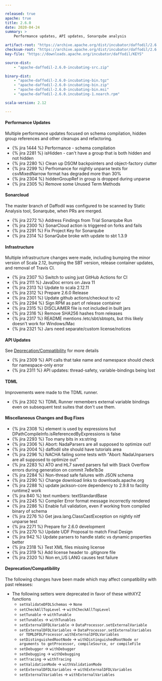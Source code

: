 ```yaml
---

released: true
apache: true
title: 2.6.0
date: 2020-04-24
summary: >
    Performance updates, API updates, Sonarqube analysis

artifact-root: "https://archive.apache.org/dist/incubator/daffodil/2.6.0/"
checksum-root: "https://archive.apache.org/dist/incubator/daffodil/2.6.0/"
key-file: "https://downloads.apache.org/incubator/daffodil/KEYS"

source-dist:
    - "apache-daffodil-2.6.0-incubating-src.zip"

binary-dist:
    - "apache-daffodil-2.6.0-incubating-bin.tgz"
    - "apache-daffodil-2.6.0-incubating-bin.zip"
    - "apache-daffodil-2.6.0-incubating-bin.msi"
    - "apache-daffodil-2.6.0.incubating-1.noarch.rpm"

scala-version: 2.12

---
```


#### Performance Updates

Multiple performance updates focused on schema compilation, hidden group references and other cleanups and refactoring.

* {% jira 1444 %} Performance - schema compilation
* {% jira 2281 %} isHidden - can't have a group that is both hidden and not hidden
* {% jira 2280 %} Clean up DSOM backpointers and object-factory clutter 
* {% jira 2299 %} Perfromance for nightly unparse tests for csvMixedNarrow format has degraded more than 30%
* {% jira 2304 %} hiddenGroupRef in group is dropped during unparse
* {% jira 2305 %} Remove some Unused Term Methods

#### Sonarcloud

The master branch of Daffodil was configured to be scanned by Static Analysis tool, Sonarqube, when PRs are merged.

* {% jira 2272 %} Address Findings from Trial Sonarqube Run
* {% jira 2300 %} SonarCloud action is triggered on forks and fails
* {% jira 2291 %} Fix Project Key for Sonarqube
* {% jira 2314 %} SonarQube broke with update to sbt 1.3.9

#### Infrastructure

Multiple infrastructure changes were made, including bumping the minor version of Scala 2.12, bumping the SBT version, release container updates, and removal of Travis CI.

* {% jira 2307 %} Switch to using just GitHub Actions for CI
* {% jira 2111 %} JavaDoc errors on Java 11
* {% jira 2313 %} Update to scala 2.12.11 
* {% jira 2312 %} Prepare 2.6.0 Release
* {% jira 2301 %} Update github actions/checkout to v2
* {% jira 2294 %} Sign RPM as part of release container
* {% jira 2315 %} DISCLAIMER file is not included in built jars
* {% jira 2316 %} Remove SHA256 hashes from releases
* {% jira 2317 %} README mentions /etc/sbt/sbtopts, but this likely doesn't work for Windows/Mac
* {% jira 2321 %} Jars need separate/custom license/notices

#### API Updates

See [Deprecation/Compatibility](#deprecationcompatibility) for more details

* {% jira 2309 %} API calls that take name and namespace should check for namespace-only error
* {% jira 2311 %} API updates: thread-safety, variable-bindings being lost

#### TDML

Improvements were made to the TDML runner.

* {% jira 2302 %} TDML Runner remembers external variable bindings even on subsequent test suites that don't use them.

#### Miscellaneous Changes and Bug Fixes

* {% jira 2308 %} element is used by expressions but DPathCompileInfo.isReferencedByExpressions is false
* {% jira 2293 %} Too many bits in xs:string
* {% jira 2306 %} Abort: NadaParsers are all supposed to optimize out!
* {% jira 2004 %} daffodil site should have tutorials area
* {% jira 2296 %} NACHA failing some tests with "Abort: NadaUnparsers are all supposed to optimize out"
* {% jira 2283 %} ATO and HL7 saved parsers fail with Stack Overflow errors during generation on commit 7e8e1b3e
* {% jira 2284 %} Non-thread safe failures with JSON schema
* {% jira 2290 %} Change download links to downloads.apache.org
* {% jira 2288 %} update jackson-core dependency to 2.9.8 to facility runtime2 work
* {% jira 840 %} text numbers: textStandardBase
* {% jira 2245 %} Compiler Error format message incorrectly rendered
* {% jira 2286 %} Enable full validation, even if working from compiled binary of schema
* {% jira 2276 %} Get java.lang.ClassCastException on nightly nitf unparse test
* {% jira 2271 %} Prepare for 2.6.0 development
* {% jira 2270 %} Update UDF Proposal to match Final Design
* {% jira 942 %} Update parsers to handle static vs dynamic properties better
* {% jira 2318 %} Test XML files missing license
* {% jira 2319 %} Add license header to .gitignore file
* {% jira 2320 %} Non en_US LANG causes test failure

#### Deprecation/Compatibility

The following changes have been made which may affect compatibility with past releases:

* The following setters were deprecated in favor of these withXYZ functions
    * ``setValidateDFDLSchemas`` -> ``None``
    * ``setCheckAllTopLevel`` -> ``withCheckAllTopLevel``
    * ``setTunable`` -> ``withTunable``
    * ``setTunables`` -> ``withTunables``
    * ``setExternalDFDLVariable`` -> ``DataProcessor.setExternalVariable``
    * ``setExternalDFDLVariables`` -> ``DataProcessor.setExternalVariables or TDMLDFDLProcessor.withExternalDFDLVariables``
    * ``setDistinguishedRootNode`` -> ``withDistinguishedRootNode or arguments to getProcessor, compileSource, or compileFile``
    * ``setDebugger`` -> ``withDebugger``
    * ``setDebugging`` -> ``withDebugging``
    * ``setTracing`` -> ``withTracing``
    * ``setValidationMode`` -> ``withValidationMode``
    * ``setExternalDFDLVariables`` -> ``withExternalDFDLVariables``
    * ``setExternalVariables`` -> ``withExternalVariables``